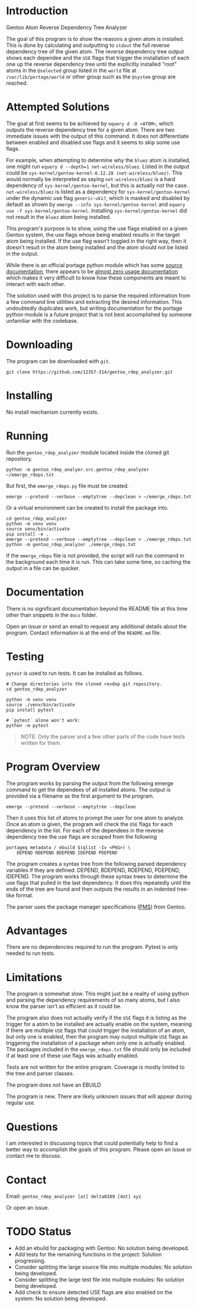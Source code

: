 # Introduction

Gentoo Atom Reverse Dependency Tree Analyzer

The goal of this program is to show the reasons a given atom is installed. This
is done by calculating and outputting to `stdout` the full reverse dependency
tree of the given atom. The reverse dependency tree output shows each dependee
and the `USE` flags that trigger the installation of each one up the reverse
dependency tree until the explicitly installed "root" atoms in the `@selected`
group listed in the `world` file at `/var/lib/portage/world` or other group
such as the `@system` group are reached.

# Attempted Solutions

The goal at first seems to be achieved by `equery d -D <ATOM>`, which outputs
the reverse dependency tree for a given atom. There are two immediate issues
with the output of this command. It does not differentiate between enabled and
disabled use flags and it seems to skip some use flags.

For example, when attempting to determine why the `bluez` atom is installed,
one might run `equery d --depth=1 net-wireless/bluez`. Listed in the output
could be `sys-kernel/gentoo-kernel-6.12.28 (net-wireless/bluez)`. This would
normally be interpreted  as saying `net-wireless/bluez` is a hard dependency of
`sys-kernel/gentoo-kernel`, but this is actually not the case.
`net-wireless/bluez` is listed as a dependency for `sys-kernel/gentoo-kernel`
under the dynamic use flag `generic-uki?`, which is masked and disabled by
default as shown by `emerge --info sys-kernel/gentoo-kernel` and `equery use -f
sys-kernel/gentoo-kernel`. Installing `sys-kernel/gentoo-kernel` did not result
in the `bluez` atom being installed. 

This program's purpose is to show, using the use flags enabled on a given
Gentoo system, the use flags whose being enabled results in the target atom 
being installed. If the use flag wasn't toggled in the right way, then it
doesn't result in the atom being installed and the atom should not be listed in
the output.

While there is an official portage python module which has some [source
documentation](https://dev.gentoo.org/~zmedico/portage/doc/api/), there appears
to be [almost zero usage
documentation](https://forums.gentoo.org/viewtopic-t-1168219-highlight-portage+python+api.html)
which makes it very difficult to know how these components are meant to
interact with each other.

The solution used with this project is to parse the required information from a
few command line utilities and extracting the desired information. This
undoubtedly duplicates work, but writing documentation for the portage python
module is a future project that is not best accomplished by someone unfamiliar
with the codebase. 

# Downloading

The program can be downloaded with `git`.

```
git clone https://github.com/12357-314/gentoo_rdep_analyzer.git
```

# Installing

No install mechanism currently exists. 

# Running

Run the `gentoo_rdep_analyzer` module located inside the cloned git repository. 

```
python -m gentoo_rdep_analyer.src.gentoo_rdep_analyzer ~/emerge_rdeps.txt
```

But first, the `emerge_rdeps.py` file must be created. 

```
emerge --pretend --verbose --emptytree --depclean > ~/emerge_rdeps.txt
```

Or a virtual environment can be created to install the package into. 

```
cd gentoo_rdep_analyzer
python -m venv venv
source venv/bin/activate
pip install -e .
emerge --pretend --verbose --emptytree --depclean > ./emerge_rdeps.txt
python -m gentoo_rdep_analyzer ./emerge_rdeps.txt
```

If the `emerge_rdeps` file is not provided, the script will run the command in
the background each time it is run. This can take some time, so caching the
output in a file can be quicker. 

# Documentation

There is no significant documentation beyond the README file at this time other
than snippets in the `docs` folder. 

Open an issue or send an email to request any additional details about the
program. Contact information is at the end of the `README.md` file. 

# Testing

`pytest` is used to run tests. It can be installed as follows.

```
# Change directories into the cloned revdep git repository.
cd gentoo_rdep_analyzer

python -m venv venv
source ./venv/bin/activate
pip install pytest

# `pytest` alone won't work: 
python -m pytest
```

> NOTE: Only the parser and a few other parts of the code have tests written
> for them. 

# Program Overview

The program works by parsing the output from the following emerge command to
get the dependees of all installed atoms. The output is provided via a
filename as the first argument to the program. 

```
emerge --pretend --verbose --emptytree --depclean
```

Then it uses this list of atoms to prompt the user for one atom to analyze.
Once an atom is given, the program will check the `USE` flags for each
dependency in the list. For each of the dependees in the reverse dependency
tree the use flags are scraped from the following

```
portageq metadata / ebuild $(qlist -Iv <PKG>) \
    DEPEND RDEPEND BDEPEND IDEPEND PDEPEND
```

The program creates a syntax tree from the following parsed dependency
variables if they are defined: DEPEND, BDEPEND, RDEPEND, PDEPEND, IDEPEND. The
program works through these syntax trees to determine the use flags that pulled
in the last dependency. It does this repeatedly until the ends of the tree are
found and then outputs the results in an indented tree-like format. 

The parser uses the package manager specifications
([PMS](https://dev.gentoo.org/~ulm/pms/head/pms.pdf)) from Gentoo. 

# Advantages

There are no dependencies required to run the program. Pytest is only needed to
run tests. 

# Limitations

The program is somewhat slow. This might just be a reality of using python and
parsing the dependency requirements of so many atoms, but I also know the
parser isn't as efficient as it could be.

The program also does not actually verify if the `USE` flags it is listing as
the trigger for a atom to be installed are actually enable on the system,
meaning if there are multiple `USE` flags that could trigger the installation
of an atom, but only one is enabled, then the program may output multiple `USE`
flags as triggering the installation of a package when only one is actually
enabled. The packages included in the `emerge_rdeps.txt` file should only be
included if at least one of these use flags was actually enabled. 

Tests are not written for the entire program. Coverage is mostly limited to the
tree and parser classes. 

The program does not have an EBUILD

The program is new. There are likely unknown issues that will appear during
regular use. 

# Questions

I am interested in discussing topics that could potentially help to find a
better way to accomplish the goals of this program. Please open an issue or
contact me to discuss.

# Contact

Email: `gentoo_rdep_analyzer [at] delta0189 [dot] xyz`

Or open an issue. 

# TODO Status

- Add an ebuild for packaging with Gentoo: No solution being developed. 
- Add tests for the remaining functions in the project: Solution progressing. 
- Consider splitting the large source file into multiple modules: No solution being developed. 
- Consider splitting the large test file into multiple modules: No solution being developed. 
- Add check to ensure detected USE flags are also enabled on the system: No solution being developed. 
